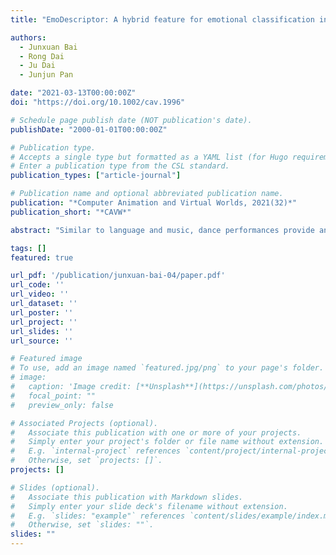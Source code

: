 ```yaml
---
title: "EmoDescriptor: A hybrid feature for emotional classification in dance movements"

authors:
  - Junxuan Bai
  - Rong Dai
  - Ju Dai
  - Junjun Pan

date: "2021-03-13T00:00:00Z"
doi: "https://doi.org/10.1002/cav.1996"

# Schedule page publish date (NOT publication's date).
publishDate: "2000-01-01T00:00:00Z"

# Publication type.
# Accepts a single type but formatted as a YAML list (for Hugo requirements).
# Enter a publication type from the CSL standard.
publication_types: ["article-journal"]

# Publication name and optional abbreviated publication name.
publication: "*Computer Animation and Virtual Worlds, 2021(32)*"
publication_short: "*CAVW*"

abstract: "Similar to language and music, dance performances provide an effective way to express human emotions. With the abundance of the motion capture data, content-based motion retrieval and classification have been fiercely investigated. Although researchers attempt to interpret body language in terms of human emotions, the progress is limited by the scarce 3D motion database annotated with emotion labels. This article proposes a hybrid feature for emotional classification in dance performances. The hybrid feature is composed of an explicit feature and a deep feature. The explicit feature is calculated based on the Laban movement analysis, which considers the body, effort, shape, and space properties. The deep feature is obtained from latent representation through a 1D convolutional autoencoder. Eventually, we present an elaborate feature fusion network to attain the hybrid feature that is almost linearly separable. The abundant experiments demonstrate that our hybrid feature is superior to the separate features for the emotional classification in dance performances."

tags: []
featured: true

url_pdf: '/publication/junxuan-bai-04/paper.pdf'
url_code: ''
url_video: ''
url_dataset: ''
url_poster: ''
url_project: ''
url_slides: ''
url_source: ''

# Featured image
# To use, add an image named `featured.jpg/png` to your page's folder. 
# image:
#   caption: 'Image credit: [**Unsplash**](https://unsplash.com/photos/jdD8gXaTZsc)'
#   focal_point: ""
#   preview_only: false

# Associated Projects (optional).
#   Associate this publication with one or more of your projects.
#   Simply enter your project's folder or file name without extension.
#   E.g. `internal-project` references `content/project/internal-project/index.md`.
#   Otherwise, set `projects: []`.
projects: []

# Slides (optional).
#   Associate this publication with Markdown slides.
#   Simply enter your slide deck's filename without extension.
#   E.g. `slides: "example"` references `content/slides/example/index.md`.
#   Otherwise, set `slides: ""`.
slides: ""
---
```

